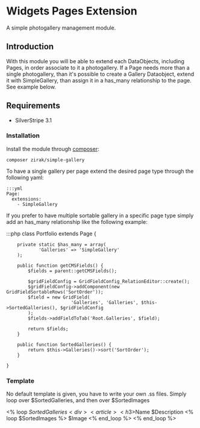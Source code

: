# Widgets Pages Extension

A simple photogallery management module.

## Introduction

With this module you will be able to extend each DataObjects, including Pages, in order associate to it a photogallery. If a Page needs more
than a single photogallery, than it's possible to create a Gallery Dataobject, extend it with SimpleGallery, than assign it in a has_many relationship
to the page. See example below.

## Requirements

 * SilverStripe 3.1

### Installation

Install the module through [composer](http://getcomposer.org):

	composer zirak/simple-gallery

To have a single gallery per page extend the desired page type through the following yaml:

	:::yml
	Page:
	  extensions:
	    - SimpleGallery

If you prefer to have multiple sortable gallery in a specific page type simply add an has_many relationship
like the following example:

  :::php
	class Portfolio extends Page {

		private static $has_many = array(
				'Galleries' => 'SimpleGallery'
		);

		public function getCMSFields() {
			$fields = parent::getCMSFields();

			$gridFieldConfig = GridFieldConfig_RelationEditor::create();
			$gridFieldConfig->addComponent(new GridFieldSortableRows('SortOrder'));
			$field = new GridField(
							'Galleries', 'Galleries', $this->SortedGalleries(), $gridFieldConfig
			);
			$fields->addFieldToTab('Root.Galleries', $field);

			return $fields;
		}

		public function SortedGalleries() {
			return $this->Galleries()->sort('SortOrder');
		}

	}

### Template

No default template is given, you have to write your own .ss files. Simply loop over $SortedGalleries, and then over $SortedImages

<% loop $SortedGalleries %>
	<div>
		<article>
			<h3>$Name</h3>
			$Description
			<% loop $SortedImages %>
				$Image
			<% end_loop %>
		</article>
	</div>
<% end_loop %>